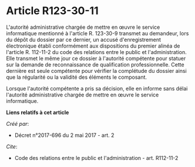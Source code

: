 # Article R123-30-11

L'autorité administrative chargée de mettre en œuvre le service informatique mentionné à l'article R. 123-30-9 transmet au
demandeur, lors du dépôt du dossier par ce dernier, un accusé d'enregistrement électronique établi conformément aux
dispositions du premier alinéa de l'article R. 112-11-2 du code des relations entre le public et l'administration. Elle
transmet le même jour ce dossier à l'autorité compétente pour statuer sur la demande de reconnaissance de qualification
professionnelle. Cette dernière est seule compétente pour vérifier la complétude du dossier ainsi que la régularité ou la
validité des éléments le composant. 

Lorsque l'autorité compétente a pris sa décision, elle en informe sans délai l'autorité administrative chargée de mettre en
œuvre le service informatique.

**Liens relatifs à cet article**

_Créé par_:

  - Décret n°2017-696 du 2 mai 2017 - art. 2

_Cite_:

  - Code des relations entre le public et l'administration - art. R112-11-2
